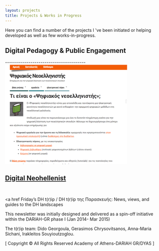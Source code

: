 ```yaml
---
layout: projects
title: Projects & Works in Progress
---
```

Here you can find a number of the projects I 've been initiated or helping developed as well as few works-in-progress. 

<h2> Digital Pedagogy & Public Engagement </h2>
-----------------------------------------
<a href="../projects/digital-neohellenist">
      <img src="../images/digitalneohellenist.png" width="400"/>
      <h2>Digital Neohellenist</h2>
    </a>
  <br/>
  

<a href Friday’s DH t(r)ip / DH t(r)ip της Παρασκευής: News, views, and guides to the DH landscapes

This newsletter was initially designed and delivered as a spin-off initiative within the DARIAH-GR phase I (Jan 2014- Mar 2015)

The t(r)ip team: Dido Georgoula, Gerasimos Chrysovitsanos, Anna-Maria Sichani, Irakleitos Souyioutzoglou.

[ Copyright © All Rights Reserved Academy of Athens-DARIAH GR/DYAS ]



